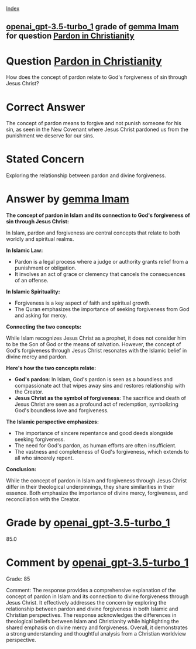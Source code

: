 
[Index](../../../../index.md)
## [openai_gpt-3.5-turbo_1](../../../grading_models/openai_gpt-3.5-turbo_1.md) grade of [gemma Imam](../../../answering_models/gemma_Imam.md) for question [Pardon in Christianity](../../../questions/Pardon_in_Christianity.md)

# Question [Pardon in Christianity](../../../questions/Pardon_in_Christianity.md)
How does the concept of pardon relate to God's forgiveness of sin through Jesus Christ?

# Correct Answer
The concept of pardon means to forgive and not punish someone for his sin, as seen in the New Covenant where Jesus Christ pardoned us from the punishment we deserve for our sins.

# Stated Concern
Exploring the relationship between pardon and divine forgiveness.

# Answer by [gemma Imam](../../../answering_models/gemma_Imam.md)
**The concept of pardon in Islam and its connection to God's forgiveness of sin through Jesus Christ:**

In Islam, pardon and forgiveness are central concepts that relate to both worldly and spiritual realms.

**In Islamic Law:**

- Pardon is a legal process where a judge or authority grants relief from a punishment or obligation.
- It involves an act of grace or clemency that cancels the consequences of an offense.

**In Islamic Spirituality:**

- Forgiveness is a key aspect of faith and spiritual growth.
- The Quran emphasizes the importance of seeking forgiveness from God and asking for mercy.

**Connecting the two concepts:**

While Islam recognizes Jesus Christ as a prophet, it does not consider him to be the Son of God or the means of salvation. However, the concept of God's forgiveness through Jesus Christ resonates with the Islamic belief in divine mercy and pardon.

**Here's how the two concepts relate:**

- **God's pardon**: In Islam, God's pardon is seen as a boundless and compassionate act that wipes away sins and restores relationship with the Creator.
- **Jesus Christ as the symbol of forgiveness**: The sacrifice and death of Jesus Christ are seen as a profound act of redemption, symbolizing God's boundless love and forgiveness.

**The Islamic perspective emphasizes:**

- The importance of sincere repentance and good deeds alongside seeking forgiveness.
- The need for God's pardon, as human efforts are often insufficient.
- The vastness and completeness of God's forgiveness, which extends to all who sincerely repent.

**Conclusion:**

While the concept of pardon in Islam and forgiveness through Jesus Christ differ in their theological underpinnings, they share similarities in their essence. Both emphasize the importance of divine mercy, forgiveness, and reconciliation with the Creator.

# Grade by [openai_gpt-3.5-turbo_1](../../../grading_models/openai_gpt-3.5-turbo_1.md)
85.0

# Comment by [openai_gpt-3.5-turbo_1](../../../grading_models/openai_gpt-3.5-turbo_1.md)
Grade: 85

Comment: The response provides a comprehensive explanation of the concept of pardon in Islam and its connection to divine forgiveness through Jesus Christ. It effectively addresses the concern by exploring the relationship between pardon and divine forgiveness in both Islamic and Christian perspectives. The response acknowledges the differences in theological beliefs between Islam and Christianity while highlighting the shared emphasis on divine mercy and forgiveness. Overall, it demonstrates a strong understanding and thoughtful analysis from a Christian worldview perspective.
